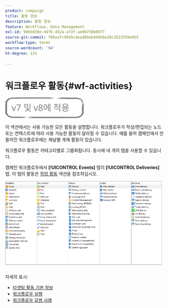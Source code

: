 ```yaml
---
product: campaign
title: 활동 정보
description: 활동 정보
feature: Workflows, Data Management
exl-id: 900dd30e-d4fb-452a-af3f-ae00758b0077
source-git-commit: f05eefc9945c4ead89eb448b6e28c3523559e055
workflow-type: tm+mt
source-wordcount: '94'
ht-degree: 12%

---
```


# 워크플로우 활동{#wf-activities}

![](../../assets/common.svg)

이 섹션에서는 사용 가능한 모든 활동을 설명합니다. 워크플로우가 작성/편집되는 노드 또는 컨텍스트에 따라 사용 가능한 활동이 달라질 수 있습니다. 예를 들어 캠페인에서 만들어진 워크플로우에는 채널별 게재 활동이 있습니다.

워크플로우 활동은 카테고리별로 그룹화됩니다. 동시에 네 개의 탭을 사용할 수 있습니다.

캠페인 워크플로우에서 **[!UICONTROL Events]** 탭이 **[!UICONTROL Deliveries]** 탭. 이 탭의 활동은 [작업 활동](about-action-activities.md) 섹션을 참조하십시오.

![](assets/wf-activity-tabs.png)

자세히 표시:

* [타겟팅 활동 기본 정보](about-targeting-activities.md)
* [워크플로우 실행](starting-a-workflow.md)
* [워크플로우 모범 사례](workflow-best-practices.md)
